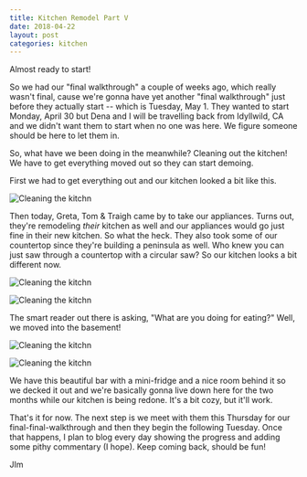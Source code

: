 ```yaml
---
title: Kitchen Remodel Part V
date: 2018-04-22
layout: post
categories: kitchen
---
```


Almost ready to start!

So we had our "final walkthrough" a couple of weeks ago, which really wasn't final, cause we're gonna have yet another "final walkthrough" just before they actually start -- which is Tuesday, May 1. They wanted to start Monday, April 30 but Dena and I will be travelling back from Idyllwild, CA and we didn't want them to start when no one was here. We figure someone should be here to let them in. 

So, what have we been doing in the meanwhile? Cleaning out the kitchen! We have to get everything moved out so they can start demoing. 

First we had to get everything out and our kitchen looked a bit like this. 

![Cleaning the kitchn](https://jimdab.com/img/IMG_1192.jpg)

Then today, Greta, Tom & Traigh came by to take our appliances. Turns out, they're remodeling *their* kitchen as well and our appliances would go just fine in their new kitchen. So what the heck. They also took some of our countertop since they're building a peninsula as well. Who knew you can just saw through a countertop with a circular saw? So our kitchen looks a bit different now. 

![Cleaning the kitchn](https://jimdab.com/img/IMG_1213.jpg)

![Cleaning the kitchn](https://jimdab.com/img/IMG_1212.jpg)

The smart reader out there is asking, "What are you doing for eating?" Well, we moved into the basement! 

![Cleaning the kitchn](https://jimdab.com/img/IMG_1209.jpg)

![Cleaning the kitchn](https://jimdab.com/img/IMG_1210.jpg)

We have this beautiful bar with a mini-fridge and a nice room behind it so we decked it out and we're basically gonna live down here for the two months while our kitchen is being redone. It's a bit cozy, but it'll work. 

That's it for now. The next step is we meet with them this Thursday for our final-final-walkthrough and then they begin the following Tuesday. Once that happens, I plan to blog every day showing the progress and adding some pithy commentary (I hope). Keep coming back, should be fun!

JIm 